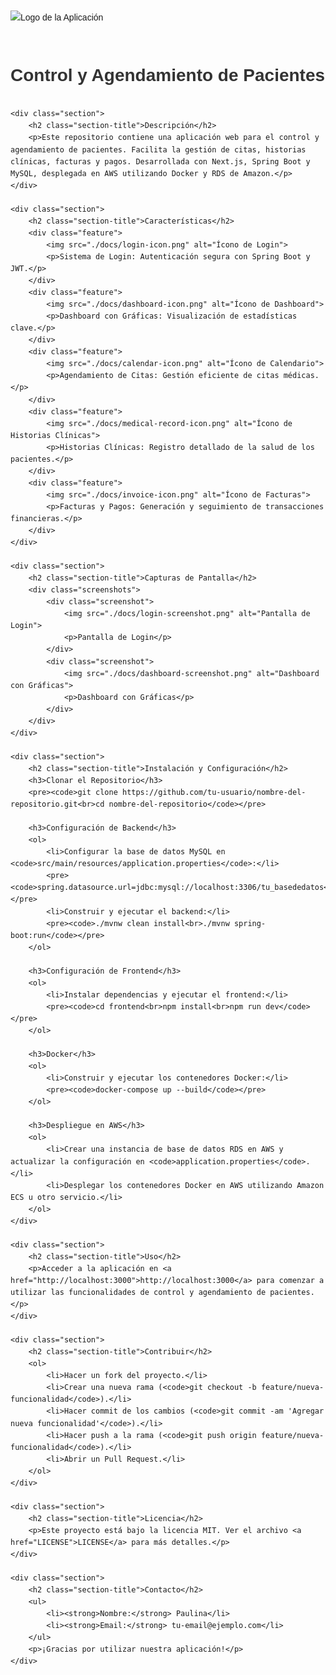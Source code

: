 <!DOCTYPE html>
<html lang="es">
<head>
    <meta charset="UTF-8">
    <meta name="viewport" content="width=device-width, initial-scale=1.0">
    <title>Control y Agendamiento de Pacientes</title>
    <style>
        body {
            font-family: Arial, sans-serif;
            line-height: 1.6;
            margin: 20px;
            padding: 0;
        }
        h1, h2, h3 {
            color: #333;
        }
        .section {
            margin-bottom: 30px;
        }
        .section-title {
            font-size: 24px;
            border-bottom: 2px solid #333;
            padding-bottom: 5px;
            margin-bottom: 10px;
        }
        .logo {
            max-width: 200px;
            margin-bottom: 20px;
        }
        .feature {
            display: flex;
            align-items: center;
            margin-bottom: 10px;
        }
        .feature img {
            max-width: 30px;
            margin-right: 10px;
        }
        .screenshots {
            display: flex;
            justify-content: space-between;
            margin-top: 20px;
        }
        .screenshot {
            max-width: 45%;
        }
        .screenshot img {
            width: 100%;
            border: 1px solid #ddd;
            border-radius: 5px;
        }
    </style>
</head>
<body>
    <div class="section">
        <img src="./docs/logo.png" alt="Logo de la Aplicación" class="logo">
        <h1>Control y Agendamiento de Pacientes</h1>
    </div>

    <div class="section">
        <h2 class="section-title">Descripción</h2>
        <p>Este repositorio contiene una aplicación web para el control y agendamiento de pacientes. Facilita la gestión de citas, historias clínicas, facturas y pagos. Desarrollada con Next.js, Spring Boot y MySQL, desplegada en AWS utilizando Docker y RDS de Amazon.</p>
    </div>

    <div class="section">
        <h2 class="section-title">Características</h2>
        <div class="feature">
            <img src="./docs/login-icon.png" alt="Ícono de Login">
            <p>Sistema de Login: Autenticación segura con Spring Boot y JWT.</p>
        </div>
        <div class="feature">
            <img src="./docs/dashboard-icon.png" alt="Ícono de Dashboard">
            <p>Dashboard con Gráficas: Visualización de estadísticas clave.</p>
        </div>
        <div class="feature">
            <img src="./docs/calendar-icon.png" alt="Ícono de Calendario">
            <p>Agendamiento de Citas: Gestión eficiente de citas médicas.</p>
        </div>
        <div class="feature">
            <img src="./docs/medical-record-icon.png" alt="Ícono de Historias Clínicas">
            <p>Historias Clínicas: Registro detallado de la salud de los pacientes.</p>
        </div>
        <div class="feature">
            <img src="./docs/invoice-icon.png" alt="Ícono de Facturas">
            <p>Facturas y Pagos: Generación y seguimiento de transacciones financieras.</p>
        </div>
    </div>

    <div class="section">
        <h2 class="section-title">Capturas de Pantalla</h2>
        <div class="screenshots">
            <div class="screenshot">
                <img src="./docs/login-screenshot.png" alt="Pantalla de Login">
                <p>Pantalla de Login</p>
            </div>
            <div class="screenshot">
                <img src="./docs/dashboard-screenshot.png" alt="Dashboard con Gráficas">
                <p>Dashboard con Gráficas</p>
            </div>
        </div>
    </div>

    <div class="section">
        <h2 class="section-title">Instalación y Configuración</h2>
        <h3>Clonar el Repositorio</h3>
        <pre><code>git clone https://github.com/tu-usuario/nombre-del-repositorio.git<br>cd nombre-del-repositorio</code></pre>

        <h3>Configuración de Backend</h3>
        <ol>
            <li>Configurar la base de datos MySQL en <code>src/main/resources/application.properties</code>:</li>
            <pre><code>spring.datasource.url=jdbc:mysql://localhost:3306/tu_basededatos<br>spring.datasource.username=tu_usuario<br>spring.datasource.password=tu_contraseña</code></pre>
            <li>Construir y ejecutar el backend:</li>
            <pre><code>./mvnw clean install<br>./mvnw spring-boot:run</code></pre>
        </ol>

        <h3>Configuración de Frontend</h3>
        <ol>
            <li>Instalar dependencias y ejecutar el frontend:</li>
            <pre><code>cd frontend<br>npm install<br>npm run dev</code></pre>
        </ol>

        <h3>Docker</h3>
        <ol>
            <li>Construir y ejecutar los contenedores Docker:</li>
            <pre><code>docker-compose up --build</code></pre>
        </ol>

        <h3>Despliegue en AWS</h3>
        <ol>
            <li>Crear una instancia de base de datos RDS en AWS y actualizar la configuración en <code>application.properties</code>.</li>
            <li>Desplegar los contenedores Docker en AWS utilizando Amazon ECS u otro servicio.</li>
        </ol>
    </div>

    <div class="section">
        <h2 class="section-title">Uso</h2>
        <p>Acceder a la aplicación en <a href="http://localhost:3000">http://localhost:3000</a> para comenzar a utilizar las funcionalidades de control y agendamiento de pacientes.</p>
    </div>

    <div class="section">
        <h2 class="section-title">Contribuir</h2>
        <ol>
            <li>Hacer un fork del proyecto.</li>
            <li>Crear una nueva rama (<code>git checkout -b feature/nueva-funcionalidad</code>).</li>
            <li>Hacer commit de los cambios (<code>git commit -am 'Agregar nueva funcionalidad'</code>).</li>
            <li>Hacer push a la rama (<code>git push origin feature/nueva-funcionalidad</code>).</li>
            <li>Abrir un Pull Request.</li>
        </ol>
    </div>

    <div class="section">
        <h2 class="section-title">Licencia</h2>
        <p>Este proyecto está bajo la licencia MIT. Ver el archivo <a href="LICENSE">LICENSE</a> para más detalles.</p>
    </div>

    <div class="section">
        <h2 class="section-title">Contacto</h2>
        <ul>
            <li><strong>Nombre:</strong> Paulina</li>
            <li><strong>Email:</strong> tu-email@ejemplo.com</li>
        </ul>
        <p>¡Gracias por utilizar nuestra aplicación!</p>
    </div>
</body>
</html>
